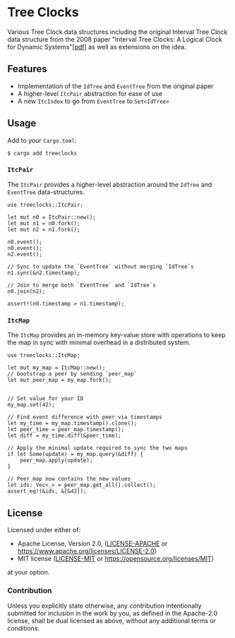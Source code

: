 # Tree Clocks

Various Tree Clock data structures including the original Interval Tree Clock data structure from the 2008 paper "Interval Tree Clocks: A Logical Clock for Dynamic Systems"[[pdf](https://gsd.di.uminho.pt/members/cbm/ps/itc2008.pdf)] as well as extensions on the idea.


## Features

- Implementation of the `IdTree` and `EventTree` from the original paper
- A higher-level `ItcPair` abstraction for ease of use
- A new `ItcIndex` to go from `EventTree` to `Set<IdTree>`

## Usage

Add to your `Cargo.toml`:

`$ cargo add treeclocks`

### `ItcPair`

The `ItcPair` provides a higher-level abstraction around the `IdTree` and `EventTree` data-structures.

```rust,no_run
use treeclocks::ItcPair;

let mut n0 = ItcPair::new();
let mut n1 = n0.fork();
let mut n2 = n1.fork();

n0.event();
n0.event();
n2.event();

// Sync to update the `EventTree` without merging `IdTree`s
n1.sync(&n2.timestamp);

// Join to merge both `EventTree` and `IdTree`s
n0.join(n2);

assert!(n0.timestamp > n1.timestamp);
```

### `ItcMap`

The `ItcMap` provides an in-memory key-value store with operations to keep the map in sync with minimal overhead in a distributed system.

```rust,ignore
use treeclocks::ItcMap;

let mut my_map = ItcMap::new();
// bootstrap a peer by sending `peer_map`
let mut peer_map = my_map.fork();


// Set value for your ID
my_map.set(42);

// Find event difference with peer via timestamps
let my_time = my_map.timestamp().clone();
let peer_time = peer_map.timestamp();
let diff = my_time.diff(&peer_time);

// Apply the minimal update required to sync the two maps
if let Some(update) = my_map.query(&diff) {
    peer_map.apply(update);
}

// Peer_map now contains the new values
let ids: Vec<_> = peer_map.get_all().collect();
assert_eq!(&ids, &[&42]);
```

## License

Licensed under either of:

 * Apache License, Version 2.0, ([LICENSE-APACHE](LICENSE-APACHE) or https://www.apache.org/licenses/LICENSE-2.0)
 * MIT license ([LICENSE-MIT](LICENSE-MIT) or https://opensource.org/licenses/MIT)

at your option.

### Contribution

Unless you explicitly state otherwise, any contribution intentionally submitted
for inclusion in the work by you, as defined in the Apache-2.0 license, shall be dual licensed as above, without any
additional terms or conditions.
